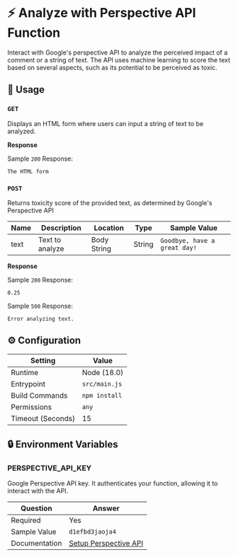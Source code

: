 # ⚡ Analyze with Perspective API Function

Interact with Google's perspective API to analyze the perceived impact of a comment or a string of text. The API uses machine learning to score the text based on several aspects, such as its potential to be perceived as toxic.

## 🧰 Usage

### `GET`

Displays an HTML form where users can input a string of text to be analyzed.

**Response**

Sample `200` Response:

```text
The HTML form
```

### `POST`

Returns toxicity score of the provided text, as determined by Google's Perspective API

| Name  | Description     | Location    | Type   | Sample Value                 |
|-------|-----------------|-------------|--------|------------------------------|
| text  | Text to analyze | Body String | String | `Goodbye, have a great day!` |


**Response**

Sample `200` Response:

```text
0.25
```

Sample `500` Response:

```text
Error analyzing text.
```

## ⚙️ Configuration

| Setting           | Value            |
|-------------------|------------------|
| Runtime           | Node (18.0)      |
| Entrypoint        | `src/main.js`    |
| Build Commands    | `npm install`    |
| Permissions       | `any`            |
| Timeout (Seconds) | 15               |

## 🔒 Environment Variables

### PERSPECTIVE_API_KEY

Google Perspective API key. It authenticates your function, allowing it to interact with the API.

| Question       | Answer                 |
|----------------|------------------------|
| Required       | Yes                    |
| Sample Value   | `d1efbd3jaoja4`        |
| Documentation  | [Setup Perspective API](https://developers.google.com/codelabs/setup-perspective-api) |
